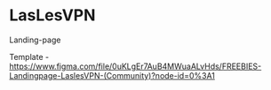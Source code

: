 # LasLesVPN
Landing-page


Template - https://www.figma.com/file/0uKLgEr7AuB4MWuaALvHds/FREEBIES-Landingpage-LaslesVPN-(Community)?node-id=0%3A1
